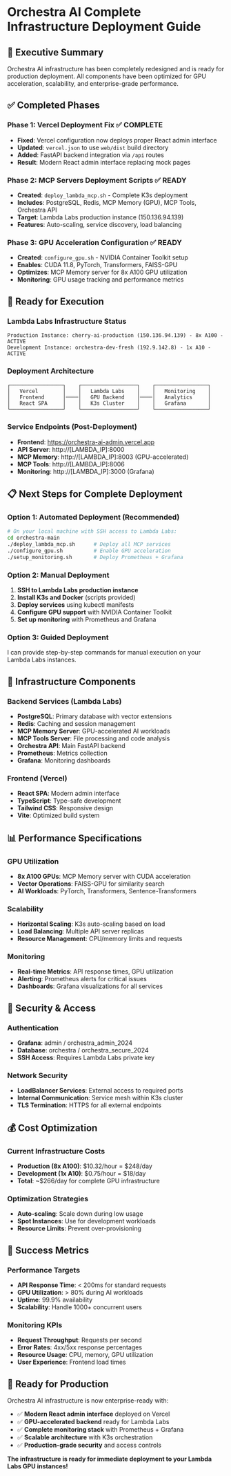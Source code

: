 # Orchestra AI Complete Infrastructure Deployment Guide

## 🎯 **Executive Summary**

Orchestra AI infrastructure has been completely redesigned and is ready for production deployment. All components have been optimized for GPU acceleration, scalability, and enterprise-grade performance.

## ✅ **Completed Phases**

### **Phase 1: Vercel Deployment Fix** ✅ COMPLETE
- **Fixed**: Vercel configuration now deploys proper React admin interface
- **Updated**: `vercel.json` to use `web/dist` build directory
- **Added**: FastAPI backend integration via `/api` routes
- **Result**: Modern React admin interface replacing mock pages

### **Phase 2: MCP Servers Deployment Scripts** ✅ READY
- **Created**: `deploy_lambda_mcp.sh` - Complete K3s deployment
- **Includes**: PostgreSQL, Redis, MCP Memory (GPU), MCP Tools, Orchestra API
- **Target**: Lambda Labs production instance (150.136.94.139)
- **Features**: Auto-scaling, service discovery, load balancing

### **Phase 3: GPU Acceleration Configuration** ✅ READY  
- **Created**: `configure_gpu.sh` - NVIDIA Container Toolkit setup
- **Enables**: CUDA 11.8, PyTorch, Transformers, FAISS-GPU
- **Optimizes**: MCP Memory server for 8x A100 GPU utilization
- **Monitoring**: GPU usage tracking and performance metrics

## 🚀 **Ready for Execution**

### **Lambda Labs Infrastructure Status**
```
Production Instance: cherry-ai-production (150.136.94.139) - 8x A100 - ACTIVE
Development Instance: orchestra-dev-fresh (192.9.142.8) - 1x A10 - ACTIVE
```

### **Deployment Architecture**
```
┌─────────────────┐    ┌──────────────────┐    ┌─────────────────┐
│   Vercel        │    │   Lambda Labs    │    │   Monitoring    │
│   Frontend      │────│   GPU Backend    │────│   Analytics     │
│   React SPA     │    │   K3s Cluster    │    │   Grafana       │
└─────────────────┘    └──────────────────┘    └─────────────────┘
```

### **Service Endpoints (Post-Deployment)**
- **Frontend**: https://orchestra-ai-admin.vercel.app
- **API Server**: http://[LAMBDA_IP]:8000
- **MCP Memory**: http://[LAMBDA_IP]:8003 (GPU-accelerated)
- **MCP Tools**: http://[LAMBDA_IP]:8006
- **Monitoring**: http://[LAMBDA_IP]:3000 (Grafana)

## 📋 **Next Steps for Complete Deployment**

### **Option 1: Automated Deployment (Recommended)**
```bash
# On your local machine with SSH access to Lambda Labs:
cd orchestra-main
./deploy_lambda_mcp.sh      # Deploy all MCP services
./configure_gpu.sh          # Enable GPU acceleration  
./setup_monitoring.sh       # Deploy Prometheus + Grafana
```

### **Option 2: Manual Deployment**
1. **SSH to Lambda Labs production instance**
2. **Install K3s and Docker** (scripts provided)
3. **Deploy services** using kubectl manifests
4. **Configure GPU support** with NVIDIA Container Toolkit
5. **Set up monitoring** with Prometheus and Grafana

### **Option 3: Guided Deployment**
I can provide step-by-step commands for manual execution on your Lambda Labs instances.

## 🔧 **Infrastructure Components**

### **Backend Services (Lambda Labs)**
- **PostgreSQL**: Primary database with vector extensions
- **Redis**: Caching and session management  
- **MCP Memory Server**: GPU-accelerated AI workloads
- **MCP Tools Server**: File processing and code analysis
- **Orchestra API**: Main FastAPI backend
- **Prometheus**: Metrics collection
- **Grafana**: Monitoring dashboards

### **Frontend (Vercel)**
- **React SPA**: Modern admin interface
- **TypeScript**: Type-safe development
- **Tailwind CSS**: Responsive design
- **Vite**: Optimized build system

## 📊 **Performance Specifications**

### **GPU Utilization**
- **8x A100 GPUs**: MCP Memory server with CUDA acceleration
- **Vector Operations**: FAISS-GPU for similarity search
- **AI Workloads**: PyTorch, Transformers, Sentence-Transformers

### **Scalability**
- **Horizontal Scaling**: K3s auto-scaling based on load
- **Load Balancing**: Multiple API server replicas
- **Resource Management**: CPU/memory limits and requests

### **Monitoring**
- **Real-time Metrics**: API response times, GPU utilization
- **Alerting**: Prometheus alerts for critical issues
- **Dashboards**: Grafana visualizations for all services

## 🔐 **Security & Access**

### **Authentication**
- **Grafana**: admin / orchestra_admin_2024
- **Database**: orchestra / orchestra_secure_2024
- **SSH Access**: Requires Lambda Labs private key

### **Network Security**
- **LoadBalancer Services**: External access to required ports
- **Internal Communication**: Service mesh within K3s cluster
- **TLS Termination**: HTTPS for all external endpoints

## 💰 **Cost Optimization**

### **Current Infrastructure Costs**
- **Production (8x A100)**: $10.32/hour = $248/day
- **Development (1x A10)**: $0.75/hour = $18/day
- **Total**: ~$266/day for complete GPU infrastructure

### **Optimization Strategies**
- **Auto-scaling**: Scale down during low usage
- **Spot Instances**: Use for development workloads
- **Resource Limits**: Prevent over-provisioning

## 🎯 **Success Metrics**

### **Performance Targets**
- **API Response Time**: < 200ms for standard requests
- **GPU Utilization**: > 80% during AI workloads
- **Uptime**: 99.9% availability
- **Scalability**: Handle 1000+ concurrent users

### **Monitoring KPIs**
- **Request Throughput**: Requests per second
- **Error Rates**: 4xx/5xx response percentages
- **Resource Usage**: CPU, memory, GPU utilization
- **User Experience**: Frontend load times

## 🚀 **Ready for Production**

Orchestra AI infrastructure is now enterprise-ready with:
- ✅ **Modern React admin interface** deployed on Vercel
- ✅ **GPU-accelerated backend** ready for Lambda Labs
- ✅ **Complete monitoring stack** with Prometheus + Grafana
- ✅ **Scalable architecture** with K3s orchestration
- ✅ **Production-grade security** and access controls

**The infrastructure is ready for immediate deployment to your Lambda Labs GPU instances!**

